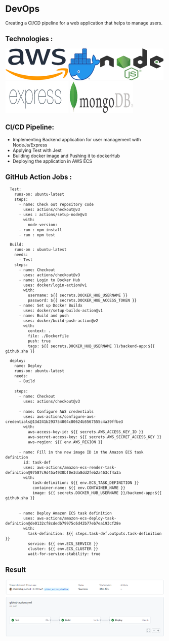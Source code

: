 # DevOps
Creating a CI/CD pipeline for a web application that helps to manage users.

## Technologies :

<img align="left" width="200" height="100" src="./images/aws.png">

<img align="left" width="100" height="100" src="./images/docker.png">

<img width="200" height="100" src="./images/node.png">
<img width="200" height="100" src="./images/Expressjs.png">
<img width="200" height="100" src="./images/mongo.png">



## CI/CD Pipeline:

- Implementing Backend application for user management with NodeJs/Express
- Applying Test with Jest
- Building docker image and Pushing it to dockerHub
- Deploying the application in AWS ECS

## GitHub Action Jobs :
```
  Test:
    runs-on: ubuntu-latest
    steps:
      - name: Check out repository code
        uses: actions/checkout@v3
      - uses : actions/setup-node@v3
        with:
          node-version:
      - run : npm install
      - run : npm test
  ```
```
  Build:
    runs-on : ubuntu-latest
    needs:
      - Test
    steps:
      - name: Checkout
        uses: actions/checkout@v3
      - name: Login to Docker Hub
        uses: docker/login-action@v1
        with:
          username: ${{ secrets.DOCKER_HUB_USERNAME }}
          password: ${{ secrets.DOCKER_HUB_ACCESS_TOKEN }}
      - name: Set up Docker Buildx
        uses: docker/setup-buildx-action@v1
      - name: Build and push
        uses: docker/build-push-action@v2
        with:
          context: .
          file: ./Dockerfile
          push: true
          tags: ${{ secrets.DOCKER_HUB_USERNAME }}/backend-app:${{ github.sha }}
 ```
```
  deploy:
    name: Deploy
    runs-on: ubuntu-latest
    needs:
      - Build

    steps:
      - name: Checkout
        uses: actions/checkout@v3

      - name: Configure AWS credentials
        uses: aws-actions/configure-aws-credentials@13d241b293754004c80624b5567555c4a39ffbe3
        with:
          aws-access-key-id: ${{ secrets.AWS_ACCESS_KEY_ID }}
          aws-secret-access-key: ${{ secrets.AWS_SECRET_ACCESS_KEY }}
          aws-region: ${{ env.AWS_REGION }}

      - name: Fill in the new image ID in the Amazon ECS task definition
        id: task-def
        uses: aws-actions/amazon-ecs-render-task-definition@97587c9d45a4930bf0e3da8dd2feb2a463cf4a3a
        with:
            task-definition: ${{ env.ECS_TASK_DEFINITION }}
            container-name: ${{ env.CONTAINER_NAME }}
            image: ${{ secrets.DOCKER_HUB_USERNAME }}/backend-app:${{ github.sha }}


      - name: Deploy Amazon ECS task definition
        uses: aws-actions/amazon-ecs-deploy-task-definition@de0132cf8cdedb79975c6d42b77eb7ea193cf28e
        with:
          task-definition: ${{ steps.task-def.outputs.task-definition }}
          service: ${{ env.ECS_SERVICE }}
          cluster: ${{ env.ECS_CLUSTER }}
          wait-for-service-stability: true
```

## Result

![alt img](./images/pipeline.png)


